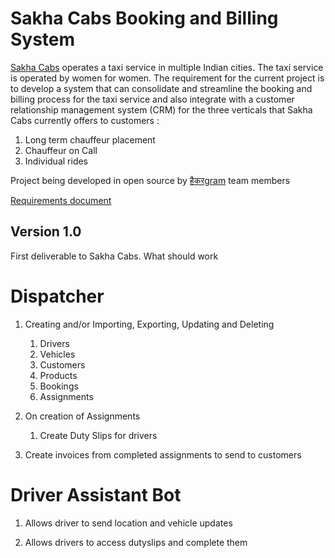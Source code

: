 # Sakha Cabs Booking and Billing System
[Sakha Cabs](http://sakhaconsultingwings.com/ "Sakha Cabs Homepage") operates a taxi service in multiple Indian cities. The taxi service is operated by women for women. The requirement for the current project is to develop a system that can consolidate and streamline the booking and billing process for the taxi service and also integrate with a customer relationship management system (CRM) for the three verticals that Sakha Cabs currently offers to customers :
1. Long term chauffeur placement 
2. Chauffeur on Call
3. Individual rides

Project being developed in open source by [हैकरgram](http://hackergram.org "हैकरgram Home Page") team members

[Requirements document](https://docs.google.com/document/d/1DTBryBIFLBzfttRF7hFAj4w6Pp_xgRu8raRjgPQueZ0/)


## Version 1.0

First deliverable to Sakha Cabs.
What should work


# Dispatcher

1. Creating and/or Importing, Exporting, Updating and Deleting
   1. Drivers
   2. Vehicles
   3. Customers
   4. Products
   5. Bookings
   6. Assignments

2. On creation of Assignments
   1. Create Duty Slips for drivers

3. Create invoices from completed assignments to send to customers


# Driver Assistant Bot

1. Allows driver to send location and vehicle updates

2. Allows drivers to access dutyslips and complete them


